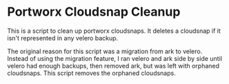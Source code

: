 # Portworx Cloudsnap Cleanup

This is a script to clean up portworx cloudsnaps. It deletes a cloudsnap if it isn't represented in any velero backup.

The original reason for this script was a migration from ark to velero. Instead of using the migration feature, I ran velero and ark side by side until velero had enough backups, then removed ark, but was left with orphaned cloudsnaps. This script removes the orphaned cloudsnaps.